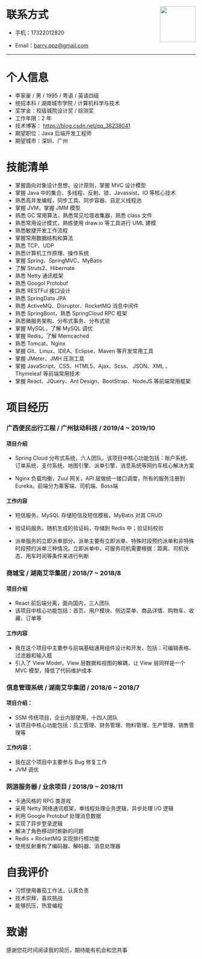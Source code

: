 # 联系方式 <img src='E:\杂集\图片\me\min.jpg' style='float:right; width:95px;'/> 

- 手机：17322012820 

- Email：barry.ppz@gmail.com

  

---

# 个人信息

 - 李家豪 / 男 / 1995 / 粤语 / 英语四级
 - 统招本科 / 湖南城市学院 / 计算机科学与技术
 - 奖学金：校级城院设计奖 / 综测奖
 - 工作年限：2 年
 - 技术博客： https://blog.csdn.net/qq_38238041 
 - 期望职位：Java 后端开发工程师
 - 期望城市：深圳、广州

# 技能清单

- 掌握面向对象设计思想、设计原则，掌握 MVC 设计模型
- 掌握 Java 中的集合、多线程、反射、锁、Javassist、IO 等核心技术
- 熟悉高并发编程，同步工具、同步容器、自定义线程池
- 掌握 JVM，掌握 JMM 模型
- 熟悉 GC 常用算法，熟悉常见垃圾收集器，熟悉 class 文件
- 熟悉常用设计模式，熟练使用 draw.io 等工具进行 UML 建模
- 熟悉敏捷开发工作流程
- 掌握常用数据结构和算法
- 熟悉 TCP、UDP
- 熟悉计算机工作原理、操作系统
- 掌握 Spring、SpringMVC、MyBatis
- 了解 Struts2、Hibernate
- 熟悉 Netty 通讯框架
- 熟悉 Googol Protobuf
- 熟悉 RESTFul 接口设计
- 熟悉 SpringData JPA
- 熟悉 ActiveMQ、Disruptor、RocketMQ 消息中间件
- 熟悉 SpringBoot，熟悉 SpringCloud RPC 框架
- 熟悉微服务架构、分布式事务、分布式锁
- 掌握 MySQL，了解 MySQL 调优
- 掌握 Redis，了解 Memcached
- 熟悉 Tomcat、Nginx
- 掌握 Git、Linux、IDEA、Eclipse、Maven 等开发常用工具
- 掌握 JMeter、JMH 压测工具
- 掌握 JavaScript、CSS、HTML5、Ajax、Scss、 JSON、XML 、Thymeleaf 等前端常用技术
- 掌握 React、JQuery、Ant Design、BootStrap、NodeJS 等前端常用框架

# 项目经历

### 广西便民出行工程 / 广州钛动科技 / 2019/4 ~ 2019/10

#### 项目介绍

- Spring Cloud 分布式系统，六人团队。该项目中核心功能包括：账户系统、订单系统、支付系统、地图引擎、派单引擎、消息系统等网约车核心解决方案

- Nginx 负载均衡，Zuul 网关，API 层做统一接口调度，所有的服务注册到 Eureka。前端分为乘客端、司机端、Boss端


#### 工作内容

- 短信服务。MySQL 存储短信及短信模板，MyBatis 对其 CRUD
- 验证码服务。随机生成的验证码，存储到 Redis 中；验证码校验

- 派单服务的立即派单部分。派单主要有立即派单、特殊时段预约派单和非特殊时段预约派单三种情况。立即派单中，可服务司机需要根据：距离、司机状态、用车时间等条件来进行判断

### 商城宝 / 湖南艾华集团 / 2018/7 ~ 2018/8 

#### 项目介绍

- React 前后端分离，面向国内，三人团队
- 该项目中核心功能包括：首页、用户模块、侧边菜单、商品详情、购物车、收藏、订单等

#### 工作内容

- 我在这个项目中主要参与前端基础通用组件设计和开发，包括：可编辑表格、过滤器和输入框
- 引入了 View Model，View 层数据和视图的解耦，让 View 层同样是一个 MVC 模型，降低了代码维护成本

### 信息管理系统 / 湖南艾华集团 / 2018/6 ~ 2018/7

#### 项目介绍：

- SSM 传统项目，企业内部使用，十四人团队
- 该项目中核心功能包括：员工管理、财务管理、物料管理、生产管理、销售管理等

#### 工作内容：

- 我在这个项目中主要参与 Bug 修复工作
- JVM 调优

### 网游服务器 / 业余项目 / 2018/9 ~ 2018/11

- 卡通风格的 RPG 类游戏
- 采用 Netty 网络通讯框架，单线程处理业务逻辑，异步处理 I/O 逻辑
- 利用 Google Protobuf 处理消息数据
- 实现了异步登录逻辑
- 解决了角色移动时刷新的问题
- Redis + RocketMQ 实现排行榜功能
- 使用反射重构了编码器、解码器、消息处理器

# 自我评价

- 习惯使用番茄工作法，认真负责
- 技术崇拜，喜欢挑战
- 能够抗压，热爱编程

# 致谢

感谢您花时间阅读我的简历，期待能有机会和您共事